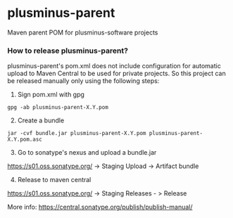 # plusminus-parent
Maven parent POM for plusminus-software projects

### How to release plusminus-parent?
plusminus-parent's pom.xml does not include configuration for automatic upload to Maven Central to be used for private projects.
So this project can be released manually only using the following steps:
1. Sign pom.xml with gpg
```
gpg -ab plusminus-parent-X.Y.pom
```
2. Create a bundle
```
jar -cvf bundle.jar plusminus-parent-X.Y.pom plusminus-parent-X.Y.pom.asc
```
3. Go to sonatype's nexus and upload a bundle.jar

https://s01.oss.sonatype.org/ -> Staging Upload -> Artifact bundle

4. Release to maven central

https://s01.oss.sonatype.org/ -> Staging Releases - > Release

More info: https://central.sonatype.org/publish/publish-manual/ 
